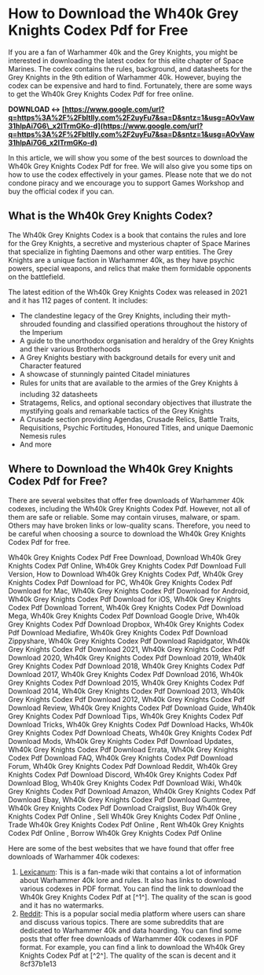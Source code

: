
 
# How to Download the Wh40k Grey Knights Codex Pdf for Free
 
If you are a fan of Warhammer 40k and the Grey Knights, you might be interested in downloading the latest codex for this elite chapter of Space Marines. The codex contains the rules, background, and datasheets for the Grey Knights in the 9th edition of Warhammer 40k. However, buying the codex can be expensive and hard to find. Fortunately, there are some ways to get the Wh40k Grey Knights Codex Pdf for free online.
 
**DOWNLOAD ↔ [https://www.google.com/url?q=https%3A%2F%2Fbltlly.com%2F2uyFu7&sa=D&sntz=1&usg=AOvVaw31hlpAi7G6\_x2lTrmGKo-d](https://www.google.com/url?q=https%3A%2F%2Fbltlly.com%2F2uyFu7&sa=D&sntz=1&usg=AOvVaw31hlpAi7G6_x2lTrmGKo-d)**


 
In this article, we will show you some of the best sources to download the Wh40k Grey Knights Codex Pdf for free. We will also give you some tips on how to use the codex effectively in your games. Please note that we do not condone piracy and we encourage you to support Games Workshop and buy the official codex if you can.
  
## What is the Wh40k Grey Knights Codex?
 
The Wh40k Grey Knights Codex is a book that contains the rules and lore for the Grey Knights, a secretive and mysterious chapter of Space Marines that specialize in fighting Daemons and other warp entities. The Grey Knights are a unique faction in Warhammer 40k, as they have psychic powers, special weapons, and relics that make them formidable opponents on the battlefield.
 
The latest edition of the Wh40k Grey Knights Codex was released in 2021 and it has 112 pages of content. It includes:
 
- The clandestine legacy of the Grey Knights, including their myth-shrouded founding and classified operations throughout the history of the Imperium
- A guide to the unorthodox organisation and heraldry of the Grey Knights and their various Brotherhoods
- A Grey Knights bestiary with background details for every unit and Character featured
- A showcase of stunningly painted Citadel miniatures
- Rules for units that are available to the armies of the Grey Knights â including 32 datasheets
- Stratagems, Relics, and optional secondary objectives that illustrate the mystifying goals and remarkable tactics of the Grey Knights
- A Crusade section providing Agendas, Crusade Relics, Battle Traits, Requisitions, Psychic Fortitudes, Honoured Titles, and unique Daemonic Nemesis rules
- And more

## Where to Download the Wh40k Grey Knights Codex Pdf for Free?
 
There are several websites that offer free downloads of Warhammer 40k codexes, including the Wh40k Grey Knights Codex Pdf. However, not all of them are safe or reliable. Some may contain viruses, malware, or spam. Others may have broken links or low-quality scans. Therefore, you need to be careful when choosing a source to download the Wh40k Grey Knights Codex Pdf for free.
 
Wh40k Grey Knights Codex Pdf Free Download,  Download Wh40k Grey Knights Codex Pdf Online,  Wh40k Grey Knights Codex Pdf Download Full Version,  How to Download Wh40k Grey Knights Codex Pdf,  Wh40k Grey Knights Codex Pdf Download for PC,  Wh40k Grey Knights Codex Pdf Download for Mac,  Wh40k Grey Knights Codex Pdf Download for Android,  Wh40k Grey Knights Codex Pdf Download for iOS,  Wh40k Grey Knights Codex Pdf Download Torrent,  Wh40k Grey Knights Codex Pdf Download Mega,  Wh40k Grey Knights Codex Pdf Download Google Drive,  Wh40k Grey Knights Codex Pdf Download Dropbox,  Wh40k Grey Knights Codex Pdf Download Mediafire,  Wh40k Grey Knights Codex Pdf Download Zippyshare,  Wh40k Grey Knights Codex Pdf Download Rapidgator,  Wh40k Grey Knights Codex Pdf Download 2021,  Wh40k Grey Knights Codex Pdf Download 2020,  Wh40k Grey Knights Codex Pdf Download 2019,  Wh40k Grey Knights Codex Pdf Download 2018,  Wh40k Grey Knights Codex Pdf Download 2017,  Wh40k Grey Knights Codex Pdf Download 2016,  Wh40k Grey Knights Codex Pdf Download 2015,  Wh40k Grey Knights Codex Pdf Download 2014,  Wh40k Grey Knights Codex Pdf Download 2013,  Wh40k Grey Knights Codex Pdf Download 2012,  Wh40k Grey Knights Codex Pdf Download Review,  Wh40k Grey Knights Codex Pdf Download Guide,  Wh40k Grey Knights Codex Pdf Download Tips,  Wh40k Grey Knights Codex Pdf Download Tricks,  Wh40k Grey Knights Codex Pdf Download Hacks,  Wh40k Grey Knights Codex Pdf Download Cheats,  Wh40k Grey Knights Codex Pdf Download Mods,  Wh40k Grey Knights Codex Pdf Download Updates,  Wh40k Grey Knights Codex Pdf Download Errata,  Wh40k Grey Knights Codex Pdf Download FAQ,  Wh40k Grey Knights Codex Pdf Download Forum,  Wh40k Grey Knights Codex Pdf Download Reddit,  Wh40k Grey Knights Codex Pdf Download Discord,  Wh40k Grey Knights Codex Pdf Download Blog,  Wh40k Grey Knights Codex Pdf Download Wiki,  Wh40k Grey Knights Codex Pdf Download Amazon,  Wh40k Grey Knights Codex Pdf Download Ebay,  Wh40k Grey Knights Codex Pdf Download Gumtree,  Wh40k Grey Knights Codex Pdf Download Craigslist,  Buy Wh40k Grey Knights Codex Pdf Online ,  Sell Wh40k Grey Knights Codex Pdf Online ,  Trade Wh40k Grey Knights Codex Pdf Online ,  Rent Wh40k Grey Knights Codex Pdf Online ,  Borrow Wh40k Grey Knights Codex Pdf Online
 
Here are some of the best websites that we have found that offer free downloads of Warhammer 40k codexes:

1. [Lexicanum](https://wh40k.lexicanum.com/wiki/Codex:_Grey_Knights_%289th_Edition%29): This is a fan-made wiki that contains a lot of information about Warhammer 40k lore and rules. It also has links to download various codexes in PDF format. You can find the link to download the Wh40k Grey Knights Codex Pdf at [^1^]. The quality of the scan is good and it has no watermarks.
2. [Reddit](https://www.reddit.com/r/DHExchange/comments/ou5ge6/warhammer_40k_9th_edition_codex_pdfs/): This is a popular social media platform where users can share and discuss various topics. There are some subreddits that are dedicated to Warhammer 40k and data hoarding. You can find some posts that offer free downloads of Warhammer 40k codexes in PDF format. For example, you can find a link to download the Wh40k Grey Knights Codex Pdf at [^2^]. The quality of the scan is decent and it 8cf37b1e13


